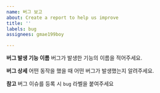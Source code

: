 ```yaml
---
name: 버그 보고
about: Create a report to help us improve
title: ''
labels: bug
assignees: gmae199boy

---
```


**버그 발생 기능 이름**
버그가 발생한 기능의 이름을 적어주세요.

**버그 상세**
어떤 동작을 했을 때 어떤 버그가 발생했는지 알려주세요.

**참고**
버그 이슈를 등록 시 `bug` 라벨을 붙여주세요
